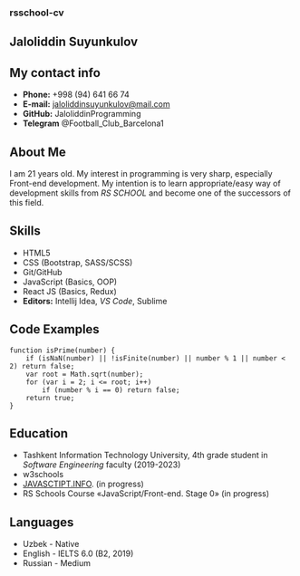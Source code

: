 ### rsschool-cv

## Jaloliddin Suyunkulov

## My contact info

- **Phone:** +998 (94) 641 66 74
- **E-mail:** jaloliddinsuyunkulov@mail.com
- **GitHub:** JaloliddinProgramming
- **Telegram** @Football_Club_Barcelona1

## About Me

I am 21 years old. My interest in programming is very sharp, especially Front-end development. My intention is to learn appropriate/easy way of development skills from _RS SCHOOL_ and become one of the successors of this field.

## Skills

- HTML5
- CSS (Bootstrap, SASS/SCSS)
- Git/GitHub
- JavaScript (Basics, OOP)
- React JS (Basics, Redux)
- **Editors:** Intellij Idea, _VS Code_, Sublime

## Code Examples

```
function isPrime(number) {
    if (isNaN(number) || !isFinite(number) || number % 1 || number < 2) return false;
    var root = Math.sqrt(number);
    for (var i = 2; i <= root; i++)
        if (number % i == 0) return false;
    return true;
}
```

## Education

- Tashkent Information Technology University, 4th grade student in _Software Engineering_ faculty (2019-2023)
- w3schools
- [JAVASCTIPT.INFO](https://javascript.info/). (in progress)
- RS Schools Course «JavaScript/Front-end. Stage 0» (in progress)

## Languages

- Uzbek - Native
- English - IELTS 6.0 (B2, 2019)
- Russian - Medium

